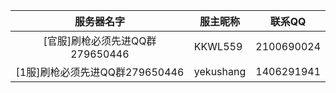 |          服务器名字          | 服主昵称 | 联系QQ     |
| :------------------------: | -------- | ---------- |
| [官服]刷枪必须先进QQ群279650446 | KKWL559  | 2100690024 |
| [1服]刷枪必须先进QQ群279650446 | yekushang  | 1406291941 |
